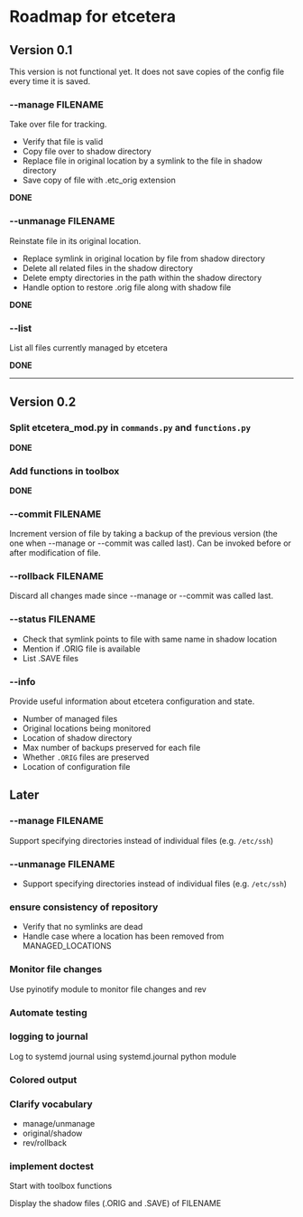 # Roadmap for etcetera #

## Version 0.1 ##

This version is not functional yet. It does not save copies of the config file every time it is saved.

### --manage FILENAME ###

Take over file for tracking.

* Verify that file is valid
* Copy file over to shadow directory
* Replace file in original location by a symlink to the file in shadow directory
* Save copy of file with .etc_orig extension

**DONE**

### --unmanage FILENAME ###

Reinstate file in its original location.

* Replace symlink in original location by file from shadow directory
* Delete all related files in the shadow directory
* Delete empty directories in the path within the shadow directory
* Handle option to restore .orig file along with shadow file

**DONE**

### --list ###

List all files currently managed by etcetera

**DONE**

_________

## Version 0.2 ##

### Split etcetera_mod.py in `commands.py` and `functions.py` ###

**DONE**

### Add functions in toolbox ###

**DONE**

### --commit FILENAME ###

Increment version of file by taking a backup of the previous version (the one when --manage or --commit was called last).
Can be invoked before or after modification of file.

### --rollback FILENAME ###

Discard all changes made since --manage or --commit was called last.

### --status FILENAME ###

* Check that symlink points to file with same name in shadow location
* Mention if .ORIG file is available
* List .SAVE files

### --info ###

Provide useful information about etcetera configuration and state.

* Number of managed files
* Original locations being monitored
* Location of shadow directory
* Max number of backups preserved for each file
* Whether `.ORIG` files are preserved
* Location of configuration file

## Later ##

### --manage FILENAME ###

Support specifying directories instead of individual files (e.g. `/etc/ssh`)

### --unmanage FILENAME ###

* Support specifying directories instead of individual files (e.g. `/etc/ssh`)

### ensure consistency of repository ### 

* Verify that no symlinks are dead
* Handle case where a location has been removed from MANAGED_LOCATIONS

### Monitor file changes ###

Use pyinotify module to monitor file changes and rev

### Automate testing ###

### logging to journal ###

Log to systemd journal using systemd.journal python module

### Colored output ###

### Clarify vocabulary ###

* manage/unmanage
* original/shadow
* rev/rollback

### implement doctest ###

Start with toolbox functions

Display the shadow files (.ORIG and .SAVE) of FILENAME